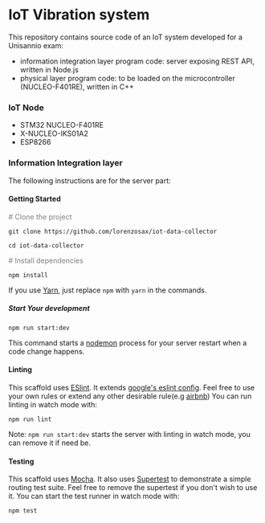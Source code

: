 # IoT Vibration system
This repository contains source code of an IoT system developed for a Unisannio exam:
- information integration layer program code: server exposing REST API, written in Node.js
- physical layer program code: to be loaded on the microcontroller (NUCLEO-F401RE), written in C++

### IoT Node
- STM32 NUCLEO-F401RE
- X-NUCLEO-IKS01A2
- ESP8266

### Information Integration layer
The following instructions are for the server part:

#### Getting Started

<span style="color:gray"># Clone the project</span>
```
git clone https://github.com/lorenzosax/iot-data-collector
```
`cd iot-data-collector`

<span style="color:gray"># Install dependencies</span>
```
npm install
``` 
 If you use [Yarn](https://yarnpkg.com), just replace `npm` with `yarn` in the commands.
##### Start Your development
```
npm run start:dev
```
This command starts a [nodemon](https://nodemon.io) process for your server restart when a code change happens.
#### Linting
This scaffold uses [ESlint](https://eslint.org). 
It extends [google's eslint config](https://github.com/google/eslint-config-google). Feel
free to use your own rules or extend any other desirable rule(e.g [airbnb](https://www.npmjs.com/package/eslint-config-airbnb))
You can run linting in watch mode with:
```
npm run lint
```
Note: `npm run start:dev` starts the server with linting in watch mode, you can remove it if need be.
#### Testing
This scaffold uses [Mocha](https://mochajs.org). It also uses [Supertest](https://github.com/visionmedia/supertest) to demonstrate a simple routing test suite.
Feel free to remove the supertest if you don't wish to use it.
You can start the test runner in watch mode with:
```
npm test
```
